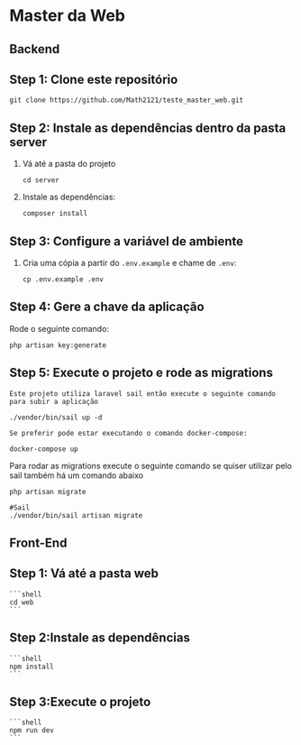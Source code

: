 # Master da Web

## Backend
## Step 1: Clone este repositório

```shell
git clone https://github.com/Math2121/teste_master_web.git
```

## Step 2: Instale as dependências dentro da pasta server

1. Vá até a pasta do projeto

    ```shell
    cd server
    ```

2. Instale as dependências:

    ```shell
    composer install
    ```

## Step 3: Configure a variável de ambiente

1. Cria uma cópia a partir do `.env.example` e chame de `.env`:

    ```shell
    cp .env.example .env
    ```

## Step 4: Gere a chave da aplicação

Rode o seguinte comando:

```shell
php artisan key:generate
```

## Step 5: Execute o projeto e rode as migrations

    Este projeto utiliza laravel sail então execute o seguinte comando para subir a aplicação

```shell
./vendor/bin/sail up -d
```

   	Se preferir pode estar executando o comando docker-compose:
	
```shell
docker-compose up 
```

Para rodar as migrations execute o seguinte comando se quiser utilizar pelo sail também há um comando abaixo

```shell
php artisan migrate

#Sail
./vendor/bin/sail artisan migrate
```



## Front-End
## Step 1: Vá até a pasta web

    ```shell
    cd web
    ```

## Step 2:Instale as dependências

    ```shell
    npm install
    ```


## Step 3:Execute o projeto

    ```shell
    npm run dev
    ```